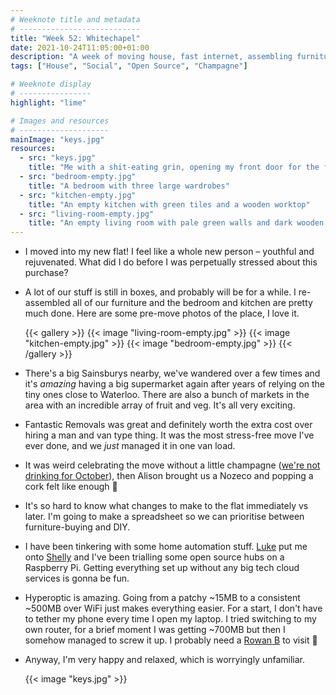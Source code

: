 ```yaml
---
# Weeknote title and metadata
# ---------------------------
title: "Week 52: Whitechapel"
date: 2021-10-24T11:05:00+01:00
description: "A week of moving house, fast internet, assembling furniture, lots of new shopping options, fake prosecco, and some fun hardware tinkering."
tags: ["House", "Social", "Open Source", "Champagne"]

# Weeknote display
# ----------------
highlight: "lime"

# Images and resources
# --------------------
mainImage: "keys.jpg"
resources:
  - src: "keys.jpg"
    title: "Me with a shit-eating grin, opening my front door for the first time"
  - src: "bedroom-empty.jpg"
    title: "A bedroom with three large wardrobes"
  - src: "kitchen-empty.jpg"
    title: "An empty kitchen with green tiles and a wooden worktop"
  - src: "living-room-empty.jpg"
    title: "An empty living room with pale green walls and dark wooden floors"
---
```


  * I moved into my new flat! I feel like a whole new person – youthful and rejuvenated. What did I do before I was perpetually stressed about this purchase?

  * A lot of our stuff is still in boxes, and probably will be for a while. I re-assembled all of our furniture and the bedroom and kitchen are pretty much done. Here are some pre-move photos of the place, I love it.

    {{< gallery >}}
      {{< image "living-room-empty.jpg" >}}
      {{< image "kitchen-empty.jpg" >}}
      {{< image "bedroom-empty.jpg" >}}
    {{< /gallery >}}

  * There's a big Sainsburys nearby, we've wandered over a few times and it's _amazing_ having a big supermarket again after years of relying on the tiny ones close to Waterloo. There are also a bunch of markets in the area with an incredible array of fruit and veg. It's all very exciting.

  * Fantastic Removals was great and definitely worth the extra cost over hiring a man and van type thing. It was the most stress-free move I've ever done, and we _just_ managed it in one van load.

  * It was weird celebrating the move without a little champagne ([we're not drinking for October](/weeknotes/50/)), then Alison brought us a Nozeco and popping a cork felt like enough :champagne:

  * It's so hard to know what changes to make to the flat immediately vs later. I'm going to make a spreadsheet so we can prioritise between furniture-buying and DIY.

  * I have been tinkering with some home automation stuff. [Luke](https://twitter.com/lucas42) put me onto [Shelly](https://shellyuk.com/) and I've been trialling some open source hubs on a Raspberry Pi. Getting everything set up without any big tech cloud services is gonna be fun.

  * Hyperoptic is amazing. Going from a patchy ~15MB to a consistent ~500MB over WiFi just makes everything easier. For a start, I don't have to tether my phone every time I open my laptop. I tried switching to my own router, for a brief moment I was getting ~700MB but then I somehow managed to screw it up. I probably need a [Rowan B](https://twitter.com/rowanbeentje) to visit :eyes:

  * Anyway, I'm very happy and relaxed, which is worryingly unfamiliar.

    {{< image "keys.jpg" >}}
